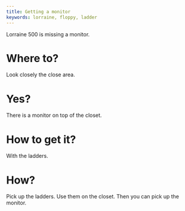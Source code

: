 ```yaml
---
title: Getting a monitor
keywords: lorraine, floppy, ladder
---
```


Lorraine 500 is missing a monitor.

# Where to?
Look closely the close area.

# Yes?
There is a monitor on top of the closet.

# How to get it?
With the ladders.

# How?
Pick up the ladders. Use them on the closet. Then you can pick up the monitor.
